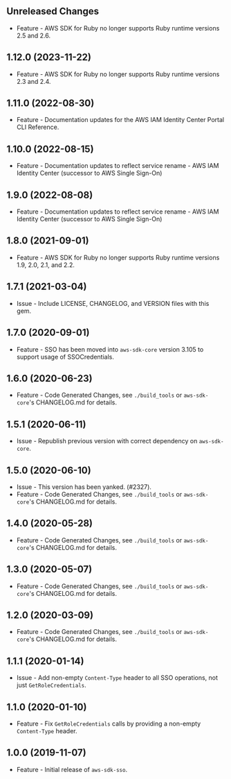 Unreleased Changes
------------------

* Feature - AWS SDK for Ruby no longer supports Ruby runtime versions 2.5 and 2.6.

1.12.0 (2023-11-22)
------------------

* Feature - AWS SDK for Ruby no longer supports Ruby runtime versions 2.3 and 2.4.

1.11.0 (2022-08-30)
------------------

* Feature - Documentation updates for the AWS IAM Identity Center Portal CLI Reference.

1.10.0 (2022-08-15)
------------------

* Feature - Documentation updates to reflect service rename - AWS IAM Identity Center (successor to AWS Single Sign-On)

1.9.0 (2022-08-08)
------------------

* Feature - Documentation updates to reflect service rename - AWS IAM Identity Center (successor to AWS Single Sign-On)

1.8.0 (2021-09-01)
------------------

* Feature - AWS SDK for Ruby no longer supports Ruby runtime versions 1.9, 2.0, 2.1, and 2.2.

1.7.1 (2021-03-04)
------------------

* Issue - Include LICENSE, CHANGELOG, and VERSION files with this gem.

1.7.0 (2020-09-01)
------------------

* Feature - SSO has been moved into `aws-sdk-core` version 3.105 to support usage of SSOCredentials.

1.6.0 (2020-06-23)
------------------

* Feature - Code Generated Changes, see `./build_tools` or `aws-sdk-core`'s CHANGELOG.md for details.

1.5.1 (2020-06-11)
------------------

* Issue - Republish previous version with correct dependency on `aws-sdk-core`.

1.5.0 (2020-06-10)
------------------

* Issue - This version has been yanked. (#2327).
* Feature - Code Generated Changes, see `./build_tools` or `aws-sdk-core`'s CHANGELOG.md for details.

1.4.0 (2020-05-28)
------------------

* Feature - Code Generated Changes, see `./build_tools` or `aws-sdk-core`'s CHANGELOG.md for details.

1.3.0 (2020-05-07)
------------------

* Feature - Code Generated Changes, see `./build_tools` or `aws-sdk-core`'s CHANGELOG.md for details.

1.2.0 (2020-03-09)
------------------

* Feature - Code Generated Changes, see `./build_tools` or `aws-sdk-core`'s CHANGELOG.md for details.

1.1.1 (2020-01-14)
------------------

* Issue - Add non-empty `Content-Type` header to all SSO operations, not just `GetRoleCredentials`.

1.1.0 (2020-01-10)
------------------

* Feature - Fix `GetRoleCredentials` calls by providing a non-empty `Content-Type` header.

1.0.0 (2019-11-07)
------------------

* Feature - Initial release of `aws-sdk-sso`.
